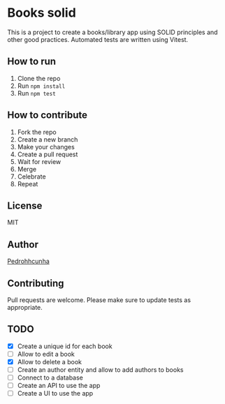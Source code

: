 # Books solid
This is a project to create a books/library app using SOLID principles and other good practices.
Automated tests are written using Vitest.

## How to run
1. Clone the repo
2. Run `npm install`
3. Run `npm test`

## How to contribute
1. Fork the repo
2. Create a new branch
3. Make your changes
4. Create a pull request
5. Wait for review
6. Merge
7. Celebrate
8. Repeat

## License
MIT

## Author
[Pedrohhcunha](https://github.com/pedrohhcunha)

## Contributing
Pull requests are welcome.
Please make sure to update tests as appropriate.

## TODO
- [X] Create a unique id for each book
- [ ] Allow to edit a book
- [X] Allow to delete a book
- [ ] Create an author entity and allow to add authors to books
- [ ] Connect to a database
- [ ] Create an API to use the app
- [ ] Create a UI to use the app
